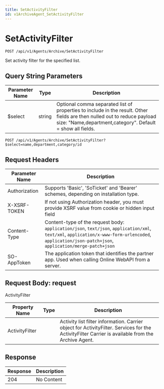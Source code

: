 ```yaml
---
title: SetActivityFilter
id: v1ArchiveAgent_SetActivityFilter
---
```


# SetActivityFilter

```http
POST /api/v1/Agents/Archive/SetActivityFilter
```

Set activity filter for the specified list.







## Query String Parameters

| Parameter Name | Type |  Description |
|----------------|------|--------------|
| $select | string |  Optional comma separated list of properties to include in the result. Other fields are then nulled out to reduce payload size: "Name,department,category". Default = show all fields. |

```http
POST /api/v1/Agents/Archive/SetActivityFilter?$select=name,department,category/id
```


## Request Headers

| Parameter Name | Description |
|----------------|-------------|
| Authorization  | Supports 'Basic', 'SoTicket' and 'Bearer' schemes, depending on installation type. |
| X-XSRF-TOKEN   | If not using Authorization header, you must provide XSRF value from cookie or hidden input field |
| Content-Type | Content-type of the request body: `application/json`, `text/json`, `application/xml`, `text/xml`, `application/x-www-form-urlencoded`, `application/json-patch+json`, `application/merge-patch+json` |
| SO-AppToken | The application token that identifies the partner app. Used when calling Online WebAPI from a server. |

## Request Body: request  

ActivityFilter 

| Property Name | Type |  Description |
|----------------|------|--------------|
| ActivityFilter |  | Activity list filter information. <para /> Carrier object for ActivityFilter. Services for the ActivityFilter Carrier is available from the <see cref="T:SuperOffice.CRM.Services.IArchiveAgent">Archive Agent</see>. |


## Response


| Response | Description |
|----------------|-------------|
| 204 | No Content |